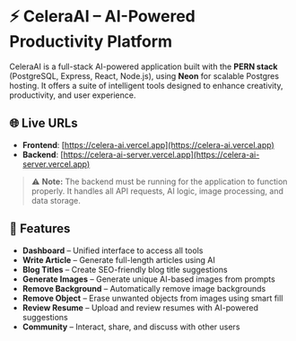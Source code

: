 # ⚡ CeleraAI – AI-Powered Productivity Platform

CeleraAI is a full-stack AI-powered application built with the **PERN stack** (PostgreSQL, Express, React, Node.js), using **Neon** for scalable Postgres hosting. It offers a suite of intelligent tools designed to enhance creativity, productivity, and user experience.

## 🌐 Live URLs

- **Frontend**: [https://celera-ai.vercel.app](https://celera-ai.vercel.app)  
- **Backend**: [https://celera-ai-server.vercel.app](https://celera-ai-server.vercel.app)

> ⚠️ **Note:** The backend must be running for the application to function properly. It handles all API requests, AI logic, image processing, and data storage.

## 🚀 Features

- **Dashboard** – Unified interface to access all tools
- **Write Article** – Generate full-length articles using AI
- **Blog Titles** – Create SEO-friendly blog title suggestions
- **Generate Images** – Generate unique AI-based images from prompts
- **Remove Background** – Automatically remove image backgrounds
- **Remove Object** – Erase unwanted objects from images using smart fill
- **Review Resume** – Upload and review resumes with AI-powered suggestions
- **Community** – Interact, share, and discuss with other users
